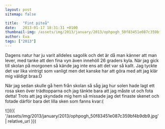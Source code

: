 ```yaml
---
layout: post
sitemap: false

title:  "Fint piteå"
date:   2013-01-17 18:31:31 +0100
thumbnail-img: /assets/img/2013/january/2013/ophpogh_50f83451e087c359bf4b9db9.jpg
author: Eva
tags: ["2013"]
---
```


Dagens natur har ju varit alldeles sagolik och det är då man känner att man lever, med tanke att den fina vyn även innehöll 26 graders kyla. När jag gick till skolan på morgonen så kände jag inte ens att det var så kallt. Jag tyckte det var lika vintrigt som vanligt men det kanske har att göra med att jag klär mig väldigt braa:D 

När jag sedan skulle gå hem från skolan så såg jag hur solen hade lagt ett rosa sken över trädtopparna och jag tänkte bara att jag måste ut och fota detta! Trots att jag skyndade mig hem så missade jag det finaste skenet och fotade därför bara det lilla sken som fanns kvar:(

![]({{ '/assets/img/2013/january/2013/ophpogh_50f83451e087c359bf4b9db9.jpg'  | relative_url }})

